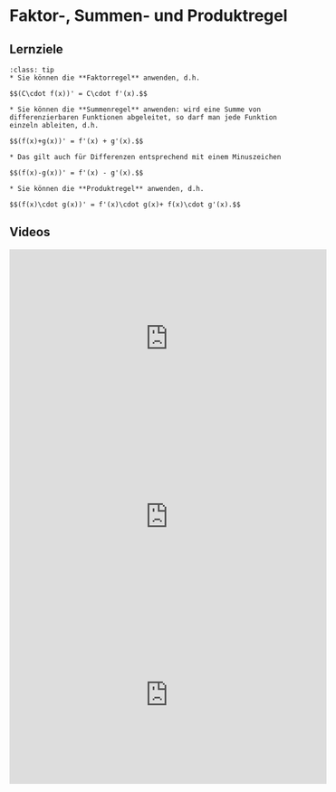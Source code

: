 # Faktor-, Summen- und Produktregel

## Lernziele

```{admonition} Lernziele 
:class: tip
* Sie können die **Faktorregel** anwenden, d.h. 

$$(C\cdot f(x))' = C\cdot f'(x).$$

* Sie können die **Summenregel** anwenden: wird eine Summe von differenzierbaren Funktionen abgeleitet, so darf man jede Funktion einzeln ableiten, d.h. 

$$(f(x)+g(x))' = f'(x) + g'(x).$$ 

* Das gilt auch für Differenzen entsprechend mit einem Minuszeichen

$$(f(x)-g(x))' = f'(x) - g'(x).$$ 

* Sie können die **Produktregel** anwenden, d.h. 

$$(f(x)\cdot g(x))' = f'(x)\cdot g(x)+ f(x)\cdot g'(x).$$
```

## Videos

<iframe width="560" height="315" src="https://www.youtube.com/embed/KOoPcV7enYA" title="YouTube video player" frameborder="0" allow="accelerometer; autoplay; clipboard-write; encrypted-media; gyroscope; picture-in-picture" allowfullscreen></iframe>

<iframe width="560" height="315" src="https://www.youtube.com/embed/RqSJcYYeRf4" title="YouTube video player" frameborder="0" allow="accelerometer; autoplay; clipboard-write; encrypted-media; gyroscope; picture-in-picture" allowfullscreen></iframe>

<iframe width="560" height="315" src="https://www.youtube.com/embed/I1jECE16wzo" title="YouTube video player" frameborder="0" allow="accelerometer; autoplay; clipboard-write; encrypted-media; gyroscope; picture-in-picture" allowfullscreen></iframe>



